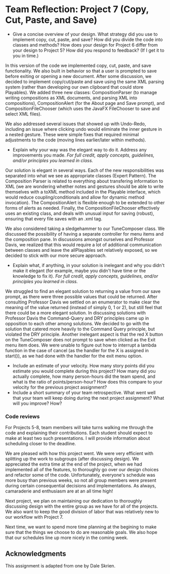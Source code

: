 Team Reflection: Project 7 (Copy, Cut, Paste, and Save)
=================================

*   Give a concise overview of your design. What strategy did you use to implement copy, cut, paste, and save? How did you divide the code into classes and methods? How does your design for Project 6 differ from your design to Project 5? How did you respond to feedback? (If I get it to you in time.)

In this version of the code we implemented copy, cut, paste, and save functionality. We also built in behavior so that a user is prompted to save before exiting or opening a new document. After some discussion, we decided to implement copy/cut/paste and save using the same XML parsing system (rather than developing our own clipboard that could store Playables). We added three new classes: CompositionParser (to manage writing compositions as XML documents, and parsing XML into compositions), CompositionAlert (for the About page and Save prompt), and CompositionFileChooser (which uses the JavaFX FileChooser to save and select XML files).  

We also addressed several issues that showed up with Undo-Redo, including an issue where clicking undo would eliminate the inner gesture in a nested gesture. These were simple fixes that required minimal adjustments to the code (moving lines earlier/later within methods).

*   Explain why your way was the elegant way to do it. Address any improvements you made. *For full credit, apply concepts, guidelines, and/or principles you learned in class.*

Our solution is elegant in several ways. Each of the new responsibilities was separated into what we see as appropriate classes (Expert Pattern). The Composition Parser is related to everything about transfering information to XML (we are wondering whether notes and gestures should be able to write themselves with a toXML method included in the Playable interface, which would reduce coupling/conditionals and allow for dynamic method invocation). The CompositionAlert is flexible enough to be extended to other forms of alerts as needed. Finally, the CompositionFileChooser effectively uses an existing class, and deals with unusual input for saving (robust), ensuring that every file saves with an .xml tag. 

We also considered taking a sledgehammer to our TuneComposer class. We discussed the possibility of having a separate controller for menu items and the composition pane. In discussions amongst ourselves and Professor Davis, we realized that this would require a lot of additional communication between classes and leave the allPlayables set relatively exposed, so we decided to stick with our more secure approach.

*   Explain what, if anything, in your solution is inelegant and why you didn't make it elegant (for example, maybe you didn't have time or the knowledge to fix it). *For full credit, apply concepts, guidelines, and/or principles you learned in class.*

We struggled to find an elegant solution to returning a value from our save prompt, as there were three possible values that could be returned. After consulting Professor Davis we settled on an enumerator to make clear the meaning of the value returned (instead of simply 0, 1 or 2), but still feel that there could be a more elegant solution. In discussing solutions with Professor Davis the Command-Query and DRY principles came up in opposition to each other among solutions. We decided to go with the solution that catered more heavily to the Command Query principle, but violated the DRY principle. Another inelegant aspect is that the red X button on the TuneComposer does not prompt to save when clicked as the Exit menu item does. We were unable to figure out how to interrupt a lambda function in the case of cancel (as the handler for the X is assigned in start()), as we had done with the handler for the exit menu option.

*   Include an estimate of your velocity. How many story points did you estimate you would complete during this project? How many did you actually complete, how many person-hours did the team spend, and what is the ratio of points/person-hour? How does this compare to your velocity for the previous project assignment?
*   Include a short summary of your team retrospective. What went well that your team will keep doing during the next project assignment? What will you improve? How?

### Code reviews

For Projects 5-8, team members will take turns walking me through the code and explaining their contributions. Each student should expect to make at least two such presentations. I will provide information about scheduling closer to the deadline.

We are pleased with how this project went. We were very efficient with splitting up the work to subgroups (after discussing design). We appreciated the extra time at the end of the project, when we had implemented all of the features, to thoroughly go over our design choices and refactor some of the code. Unfortunately, everyone's schedule was more busy than previous weeks, so not all group members were present during certain consequential decisions and implementations. As always, camaraderie and enthusiasm are at an all time high!  

Next project, we plan on maintaining our dedication to thoroughly discussing design with the entire group as we have for all of the projects. We also want to keep the good division of labor that was relatively new to our workflow with Project 7.

Next time, we want to spend more time planning at the begining to make sure that the things we choose to do are reasonable goals. We also hope that our schedules line up more nicely in the coming week.

Acknowledgments
---------------

This assignment is adapted from one by Dale Skrien.




